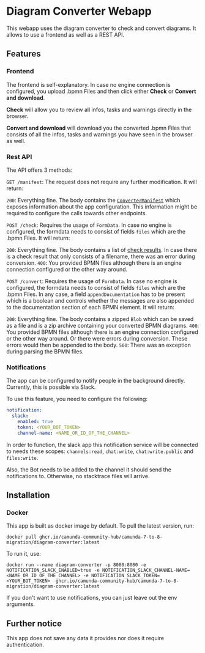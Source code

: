 # Diagram Converter Webapp

This webapp uses the diagram converter to check and convert diagrams. It allows to use a frontend as well as a REST API.

## Features

### Frontend

The frontend is self-explanatory. In case no engine connection is configured, you upload .bpmn Files and then click either **Check** or **Convert and download**.

**Check** will allow you to review all infos, tasks and warnings directly in the browser.

**Convert and download** will download you the converted .bpmn Files that consists of all the infos, tasks and warnings you have seen in the browser as well.

### Rest API

The API offers 3 methods:

`GET /manifest`: The request does not require any further modification. It will return:

`200`: Everything fine. The body contains the [`ConverterManifest`](./src/main/java/org/camunda/community/converter/webapp/ConverterManifest.java) which exposes information about the app configuration. This information might be required to configure the calls towards other endpoints.

`POST /check`: Requires the usage of `FormData`. In case no engine is configured, the formdata needs to consist of fields `files` which are the .bpmn Files. It will return:

`200`: Everything fine. The body contains a list of [check results](./../core/src/main/java/org/camunda/community/converter/BpmnDiagramCheckResult.java). In case there is a check result that only consists of a filename, there was an error during conversion.
`400`: You provided BPMN files although there is an engine connection configured or the other way around.

`POST /convert`: Requires the usage of `FormData`. In case no engine is configured, the formdata needs to consist of fields `files` which are the .bpmn Files. In any case, a field `appendDocumentation` has to be present which is a boolean and controls whether the messages are also appended to the documentation section of each BPMN element. It will return:

`200`: Everything fine. The body contains a zipped `Blob` which can be saved as a file and is a zip archive containing your converted BPMN diagrams.
`400`: You provided BPMN files although there is an engine connection configured or the other way around. Or there were errors during conversion. These errors would then be appended to the body.
`500`: There was an exception during parsing the BPMN files.

### Notifications

The app can be configured to notify people in the background directly. Currently, this is possible via Slack.

To use this feature, you need to configure the following:

```yaml
notification:
  slack:
    enabled: true
    token: <YOUR_BOT_TOKEN>
    channel-name: <NAME_OR_ID_OF_THE_CHANNEL>
```

In order to function, the slack app this notification service will be connected to needs these scopes: `channels:read`, `chat:write`, `chat:write.public` and `files:write`.

Also, the Bot needs to be added to the channel it should send the notifications to. Otherwise, no stacktrace files will arrive.

## Installation

### Docker

This app is built as docker image by default. To pull the latest version, run:

```shell
docker pull ghcr.io/camunda-community-hub/camunda-7-to-8-migration/diagram-converter:latest
```

To run it, use:

```shell
docker run --name diagram-converter -p 8080:8080 -e NOTIFICATION_SLACK_ENABLED=true -e NOTIFICATION_SLACK_CHANNEL-NAME=<NAME_OR_ID_OF_THE_CHANNEL> -e NOTIFICATION_SLACK_TOKEN=<YOUR_BOT_TOKEN>  ghcr.io/camunda-community-hub/camunda-7-to-8-migration/diagram-converter:latest
```

If you don't want to use notifications, you can just leave out the env arguments.

## Further notice

This app does not save any data it provides nor does it require authentication.
